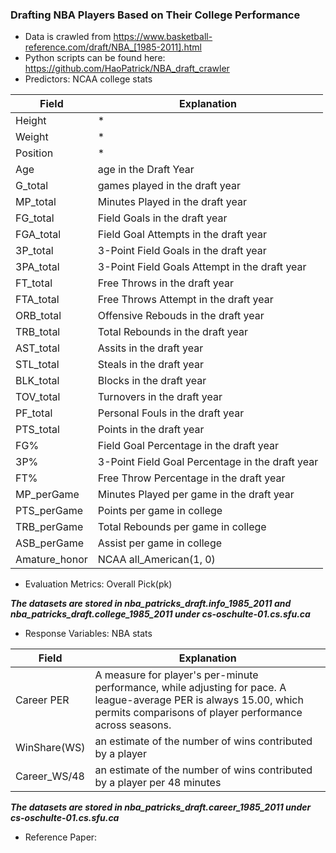 ### Drafting NBA Players Based on Their College Performance

+ Data is crawled from https://www.basketball-reference.com/draft/NBA_[1985-2011].html
+ Python scripts can be found here: https://github.com/HaoPatrick/NBA_draft_crawler
+ Predictors: NCAA college stats

Field | Explanation|
--------- | ----------- |
Height | * |
Weight | * |
Position| * |
Age| age in the Draft Year|
G_total | games played in the draft year|
MP_total | Minutes Played in the draft year|
FG_total | Field Goals in the draft year|
FGA_total | Field Goal Attempts in the draft year|
3P_total | 3-Point Field Goals in the draft year|
3PA_total | 3-Point Field Goals Attempt in the draft year|
FT_total | Free Throws in the draft year|
FTA_total |Free Throws Attempt in the draft year|
ORB_total | Offensive Rebouds in the draft year|
TRB_total | Total Rebounds in the draft year|
AST_total | Assits in the draft year|
STL_total | Steals in the draft year|
BLK_total | Blocks in the draft year|
TOV_total | Turnovers in the draft year|
PF_total | Personal Fouls in the draft year|
PTS_total | Points in the draft year|
FG% | Field Goal Percentage in the draft year|
3P% | 3-Point Field Goal Percentage in the draft year|
FT% | Free Throw Percentage in the draft year|
MP_perGame | Minutes Played per game in the draft year|
PTS_perGame |Points per game in college|
TRB_perGame | Total Rebounds per game in college|
ASB_perGame | Assist per game in college|
Amature_honor | NCAA all_American(1, 0)|

+ Evaluation Metrics: Overall Pick(pk)

***The datasets are stored in nba_patricks_draft.info_1985_2011 and nba_patricks_draft.college_1985_2011 under cs-oschulte-01.cs.sfu.ca***

+ Response Variables: NBA stats

Field | Explanation|
--------- | ----------- |
Career PER | A measure for player's per-minute performance, while adjusting for pace. A league-average PER is always 15.00, which permits comparisons of player performance across seasons.|
WinShare(WS) |  an estimate of the number of wins contributed by a player|
Career_WS/48 | an estimate of the number of wins contributed by a player per 48 minutes |

***The datasets are stored in nba_patricks_draft.career_1985_2011 under cs-oschulte-01.cs.sfu.ca***

+ Reference Paper:












